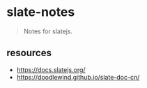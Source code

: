 # slate-notes
> Notes for slatejs.


## resources
- https://docs.slatejs.org/
- https://doodlewind.github.io/slate-doc-cn/